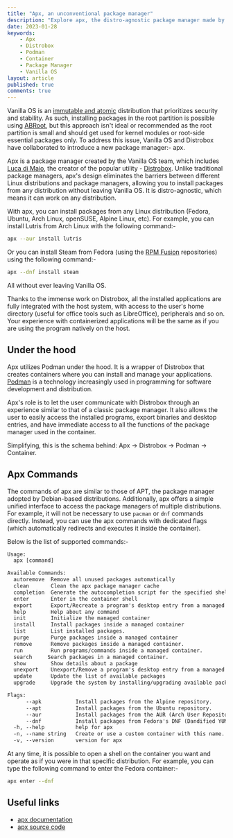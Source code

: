 ```yaml
---
title: "Apx, an unconventional package manager"
description: "Explore apx, the distro-agnostic package manager made by Vanilla OS and Distrobox."
date: 2023-01-28
keywords:
    - Apx
    - Distrobox
    - Podman
    - Container
    - Package Manager
    - Vanilla OS
layout: article
published: true
comments: true
---
```


Vanilla OS is an [immutable and atomic](https://vanillaos.org/blog/article/2023-01-28/why-we-switched-from-almost-to-abroot#immutability-and-atomicity) distribution that prioritizes security and stability. As such, installing packages in the root partition is possible using [ABRoot](https://documentation.vanillaos.org/en/abroot), but this approach isn't ideal or recommended as the root partition is small and should get used for kernel modules or root-side essential packages only. To address this issue, Vanilla OS and Distrobox have collaborated to introduce a new package manager:- apx.

Apx is a package manager created by the Vanilla OS team, which includes [Luca di Maio](https://github.com/89luca89), the creator of the popular utility - [Distrobox](https://github.com/89luca89/distrobox). Unlike traditional package managers, apx's design eliminates the barriers between different Linux distributions and package managers, allowing you to install packages from any distribution without leaving Vanilla OS. It is distro-agnostic, which means it can work on any distribution.

With apx, you can install packages from any Linux distribution (Fedora, Ubuntu, Arch Linux, openSUSE, Alpine Linux, etc). For example, you can install Lutris from Arch Linux with the following command:-

```bash
apx --aur install lutris
```

Or you can install Steam from Fedora (using the [RPM Fusion](https://rpmfusion.org/) repositories) using the following command:-

```bash
apx --dnf install steam
```

All without ever leaving Vanilla OS.

Thanks to the immense work on Distrobox, all the installed applications are fully integrated with the host system, with access to the user's home directory (useful for office tools such as LibreOffice), peripherals and so on. Your experience with containerized applications will be the same as if you are using the program natively on the host.

## Under the hood

Apx utilizes Podman under the hood. It is a wrapper of Distrobox that creates containers where you can install and manage your applications. [Podman](https://podman.io/) is a technology increasingly used in programming for software development and distribution.

Apx's role is to let the user communicate with Distrobox through an experience similar to that of a classic package manager. It also allows the user to easily access the installed programs, export binaries and desktop entries, and have immediate access to all the functions of the package manager used in the container.

Simplifying, this is the schema behind: Apx -> Distrobox -> Podman -> Container.

## Apx Commands

The commands of apx are similar to those of APT, the package manager adopted by Debian-based distributions. Additionally, apx offers a simple unified interface to access the package managers of multiple distributions. For example, it will not be necessary to use `pacman` or `dnf` commands directly. Instead, you can use the apx commands with dedicated flags (which automatically redirects and executes it inside the container).

Below is the list of supported commands:-

```txt
Usage:
  apx [command]

Available Commands:
  autoremove  Remove all unused packages automatically
  clean       Clean the apx package manager cache
  completion  Generate the autocompletion script for the specified shell
  enter       Enter in the container shell
  export      Export/Recreate a program's desktop entry from a managed container
  help        Help about any command
  init        Initialize the managed container
  install     Install packages inside a managed container
  list        List installed packages.
  purge       Purge packages inside a managed container
  remove      Remove packages inside a managed container.
  run         Run programs/commands inside a managed container.
  search     Search packages in a managed container.
  show        Show details about a package
  unexport    Unexport/Remove a program's desktop entry from a managed container
  update      Update the list of available packages
  upgrade     Upgrade the system by installing/upgrading available packages.

Flags:
      --apk           Install packages from the Alpine repository.
      --apt           Install packages from the Ubuntu repository.
      --aur           Install packages from the AUR (Arch User Repository).
      --dnf           Install packages from Fedora's DNF (Dandified YUM) repository.
  -h, --help          help for apx
  -n, --name string   Create or use a custom container with this name.
  -v, --version       version for apx
```

At any time, it is possible to open a shell on the container you want and operate as if you were in that specific distribution. For example, you can type the following command to enter the Fedora container:-

```bash
apx enter --dnf
```

## Useful links

- [apx documentation](https://documentation.vanillaos.org/en/apx)
- [apx source code](https://github.com/Vanilla-OS/apx)

